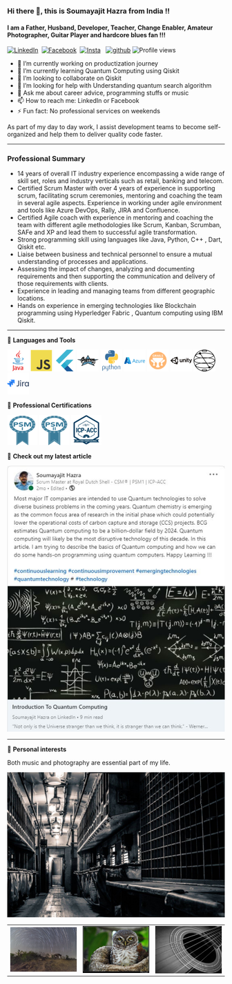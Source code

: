 ### Hi there 👋, this is Soumayajit Hazra from India !! 
#### I am a Father, Husband, Developer, Teacher, Change Enabler, Amateur Photographer, Guitar Player and hardcore blues fan !!!

[![LinkedIn](https://img.shields.io/badge/linkedin-%230077B5.svg?style=for-the-badge&logo=linkedin&logoColor=white)](https://www.linkedin.com/in/soumayajit-hazra-20437b18/)
&nbsp;[![Facebook](https://img.shields.io/badge/Facebook-%231877F2.svg?style=for-the-badge&logo=Facebook&logoColor=white)](https://www.facebook.com/soumayajit.hazra)&nbsp;   [![Insta](https://img.shields.io/badge/futoscope-%23E4405F.svg?style=for-the-badge&logo=Instagram&logoColor=white)](https://www.instagram.com/futoscope/) &nbsp;
[<img src='https://cdn.jsdelivr.net/npm/simple-icons@3.0.1/icons/github.svg' alt='github' height='40'>](https://github.com/techdamru) ![Profile views](https://gpvc.arturio.dev/techdamru)

- 🔭 I’m currently working on productization journey 
- 🌱 I’m currently learning Quantum Computing using Qiskit 
- 👯 I’m looking to collaborate on Qiskit 
- 🤔 I’m looking for help with Understanding quantum search algorithm 
- 💬 Ask me about career advice, programming stuffs or music 
- 📫 How to reach me:  LinkedIn or Facebook 
- ⚡ Fun fact: No professional services on weekends  


As part of my day to day work, I assist development teams to become self-organized and help them to deliver quality code faster.

---


### Professional Summary

- 14 years of overall IT industry experience encompassing a wide range of skill set, roles and industry verticals such as retail, banking and telecom. 
- Certified Scrum Master with over 4 years of experience in supporting scrum, facilitating scrum ceremonies, mentoring and coaching the team in several agile aspects. Experience in working under agile environment and tools like Azure DevOps, Rally, JIRA and Confluence. 
- Certified Agile coach with experience in mentoring and coaching the team with different agile methodologies like Scrum, Kanban, Scrumban, SAFe and XP and lead them to successful agile transformation.
- Strong programming skill using languages like Java, Python, C++ , Dart, Qiskit etc.
- Liaise between business and technical personnel to ensure a mutual understanding of processes and applications.
- Assessing the impact of changes, analyzing and documenting requirements and then supporting the communication and delivery of those requirements with clients.
- Experience in leading and managing teams from different geographic locations.
- Hands on experience in emerging technologies like Blockchain programming using Hyperledger Fabric , Quantum computing using IBM Qiskit.

---
🧰 **Languages and Tools**

<img src="logos/java-original-wordmark.svg??sanitize=true" width="50" height="50">  <img src="logos/javascript-original.svg" width="50" height="50">  <img src="logos/flutter-original.svg" width="50" height="50">  <img src="logos/groovy-original.svg" width="50" height="50">  <img src="logos/python-original-wordmark.svg" width="50" height="50">  <img src="logos/azure-original-wordmark.svg" width="50" height="50">  <img src="logos/grails-original.svg" width="50" height="50">  <img src="logos/unity-original-wordmark.svg" width="50" height="50">  <img src="logos/Qiskit-Logo.svg" width="50" height="50">  <img src="logos/jira-original-wordmark.svg" width="50" height="50"> 

🧰 **Professional Certifications**

<img src="logos/professional-scrum-master-i.svg??sanitize=true" width="70" height="70">  <img src="logos/professional-scrum-master-ii.svg??sanitize=true" width="70" height="70">  <img src="logos/logo-icp-acc.png??sanitize=true" width="70" height="70">

📖 **Check out my latest article**

<a href="https://www.linkedin.com/pulse/introduction-quantum-computing-soumayajit-hazra/?trackingId=kyiFizy%2Fyp3SjDez6D2rBA%3D%3D"><img src="logos/linkedin_article.JPG" alt="HTML tutorial" style="width:60;height:50;"></a>

---

🎸 **Personal interests**

Both music and photography are essential part of my life. 

<img src="logos/photo1.jpg" alt="HTML tutorial" style="width:60;height:50;">
	
| | | |
|:-------------------------:|:-------------------------:|:-------------------------:|
|<img width="1604" alt="screen shot 2017-08-07 at 12 18 15 pm" src="logos/photo5.jpg"> |<img width="1604" alt="screen shot 2017-08-07 at 12 18 15 pm" src="logos/photo2.jpg">|<img width="1604" alt="screen shot 2017-08-07 at 12 18 15 pm" src="logos/photo3.jpg">|<img width="1604" alt="screen shot 2017-08-07 at 12 18 15 pm" src="logos/photo7.jpg">  |  <img width="1604" alt="screen shot 2017-08-07 at 12 18 15 pm" src="logos/photo8.jpg">|<img width="1604" alt="screen shot 2017-08-07 at 12 18 15 pm" src="logos/photo9.jpg">|
